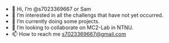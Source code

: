 - 👋 Hi, I’m @s7023369667 or Sam
- 👀 I’m interested in all the challengs that have not yet occurred.
- 🌱 I’m currently doing some projects.
- 💞️ I’m looking to collaborate on MC2-Lab in NTNU.
- 📫 How to reach me s7023369667@gmail.com

<!---
s7023369667/s7023369667 is a ✨ special ✨ repository because its `README.md` (this file) appears on your GitHub profile.
You can click the Preview link to take a look at your changes.
--->
